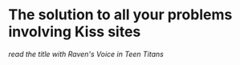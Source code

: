 # The solution to all your problems involving Kiss sites
*read the title with Raven's Voice in Teen Titans*

